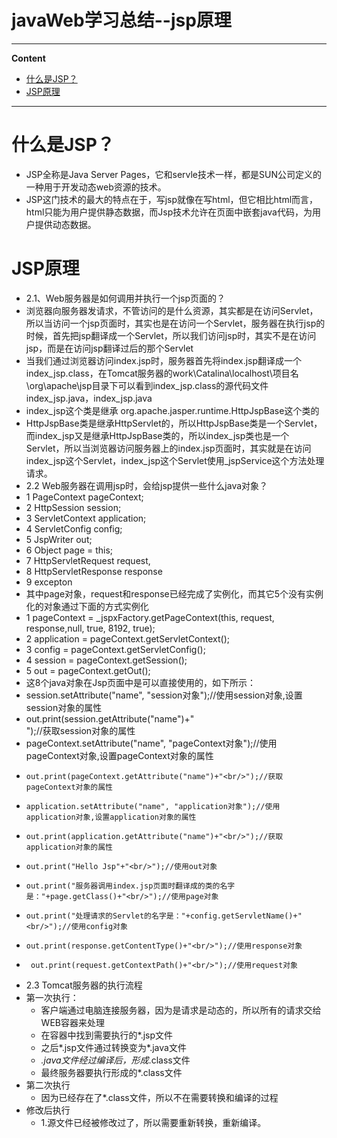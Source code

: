# javaWeb学习总结--jsp原理
----
**Content**

-	[什么是JSP？](#什么是JSP？)
-	[JSP原理](#JSP原理)

----

# 什么是JSP？
-	JSP全称是Java Server Pages，它和servle技术一样，都是SUN公司定义的一种用于开发动态web资源的技术。
-	JSP这门技术的最大的特点在于，写jsp就像在写html，但它相比html而言，html只能为用户提供静态数据，而Jsp技术允许在页面中嵌套java代码，为用户提供动态数据。
# JSP原理
-	2.1、Web服务器是如何调用并执行一个jsp页面的？
-	浏览器向服务器发请求，不管访问的是什么资源，其实都是在访问Servlet，所以当访问一个jsp页面时，其实也是在访问一个Servlet，服务器在执行jsp的时候，首先把jsp翻译成一个Servlet，所以我们访问jsp时，其实不是在访问jsp，而是在访问jsp翻译过后的那个Servlet
-	当我们通过浏览器访问index.jsp时，服务器首先将index.jsp翻译成一个index_jsp.class，在Tomcat服务器的work\Catalina\localhost\项目名\org\apache\jsp目录下可以看到index_jsp.class的源代码文件index_jsp.java，index_jsp.java
-	index_jsp这个类是继承 org.apache.jasper.runtime.HttpJspBase这个类的
-	HttpJspBase类是继承HttpServlet的，所以HttpJspBase类是一个Servlet，而index_jsp又是继承HttpJspBase类的，所以index_jsp类也是一个Servlet，所以当浏览器访问服务器上的index.jsp页面时，其实就是在访问index_jsp这个Servlet，index_jsp这个Servlet使用_jspService这个方法处理请求。
-	2.2 Web服务器在调用jsp时，会给jsp提供一些什么java对象？
-	1 PageContext pageContext;
-	2 HttpSession session;
-	3 ServletContext application;
-	4 ServletConfig config;
-	5 JspWriter out;
-	6 Object page = this;
-	7 HttpServletRequest request, 
-	8 HttpServletResponse response
-	9 excepton
-	其中page对象，request和response已经完成了实例化，而其它5个没有实例化的对象通过下面的方式实例化
-	1 pageContext = _jspxFactory.getPageContext(this, request, response,null, true, 8192, true);
-	2 application = pageContext.getServletContext();
-	3 config = pageContext.getServletConfig();
-	4 session = pageContext.getSession();
-	5 out = pageContext.getOut();
-	 这8个java对象在Jsp页面中是可以直接使用的，如下所示：
-	 session.setAttribute("name", "session对象");//使用session对象,设置session对象的属性
-	 out.print(session.getAttribute("name")+"<br/>");//获取session对象的属性
-	 pageContext.setAttribute("name", "pageContext对象");//使用pageContext对象,设置pageContext对象的属性
-	  out.print(pageContext.getAttribute("name")+"<br/>");//获取pageContext对象的属性
-	  application.setAttribute("name", "application对象");//使用application对象,设置application对象的属性
-	  out.print(application.getAttribute("name")+"<br/>");//获取application对象的属性
-	  out.print("Hello Jsp"+"<br/>");//使用out对象
-	  out.print("服务器调用index.jsp页面时翻译成的类的名字是："+page.getClass()+"<br/>");//使用page对象
-	  out.print("处理请求的Servlet的名字是："+config.getServletName()+"<br/>");//使用config对象
-	  out.print(response.getContentType()+"<br/>");//使用response对象
-	   out.print(request.getContextPath()+"<br/>");//使用request对象
-	2.3 Tomcat服务器的执行流程
-	第一次执行：
	-	客户端通过电脑连接服务器，因为是请求是动态的，所以所有的请求交给WEB容器来处理
	-	在容器中找到需要执行的*.jsp文件
	-	之后*.jsp文件通过转换变为*.java文件
	-	*.java文件经过编译后，形成*.class文件
	-	最终服务器要执行形成的*.class文件
-	第二次执行
	-	因为已经存在了*.class文件，所以不在需要转换和编译的过程
-	修改后执行
	-	1.源文件已经被修改过了，所以需要重新转换，重新编译。